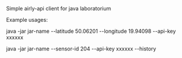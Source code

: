 Simple airly-api client for java laboratorium

Example usages:

java -jar jar-name --latitude 50.06201 --longitude 19.94098 --api-key xxxxxx

java -jar jar-name --sensor-id 204 --api-key xxxxxx --history
